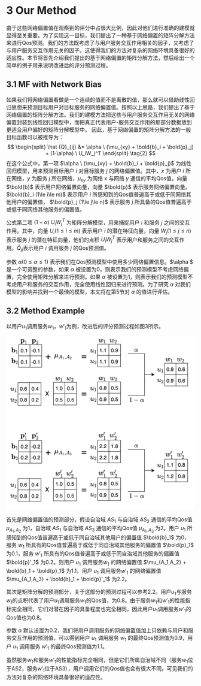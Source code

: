 # 3 Our Method

由于这些网络偏置值在观察到的评分中占很大比例，因此对他们进行准确的建模就显得至关重要。为了实现这一目标，我们提出了一种基于网络偏置的矩阵分解方法来进行Qos预测。我们的方法既考虑了与用户服务交互作用相关的因子，又考虑了与用户服务交互作用无关的因子。这使得我们的方法对复杂的网络环境具备很好的适应性。本节将首先介绍我们提出的基于网络偏置的矩阵分解方法，然后给出一个简单的例子用来说明改进后的评分预测过程。

## 3.1 MF with Network Bias

如果我们将网络偏置看做是一个连续的值而不是离散的值，那么就可以借助线性回归思想来预测目标用户对目标服务的网络偏置值。按照以上思路，我们提出了基于网络偏置的矩阵分解方法。我们的建模方法把这些与用户服务交互作用无关的网络偏置封装到线性回归模型中，而把真正代表用户-服务交互作用的那部分数据放到更适合用户偏好的矩阵分解模型中。 因此，基于网络偏置的矩阵分解方法的一般目标函数可以被推导为：
$$
\begin{split}
\hat {Q}_{ij} &= \alpha \ (\mu_{xy} + \bold{b}_i + \bold{p}_j) + (1-\alpha) \ U_iW_j^T
\end{split}
\tag{2}
$$
在这个公式中，第一项 $\alpha \ (\mu_{xy} + \bold{b}_i + \bold{p}_j)$ 为线性回归模型，用来预测目标用户 $i$ 对目标服务 $j$ 的网络偏置值。其中，$x$ 为用户 $i$ 所在网络，$y$ 为服务 $j$ 所在网络，$\mu_{xy}$ 为网络 $x$ 与网络 $y$ 通信的平均Qos值。向量 $\bold{b}$ 表示用户网络偏置向量，向量 $\bold{p}$ 表示服务网络偏置向量。$\bold{b}_i (1\le i\le m)$ 表示用户 $i$ 所感知到的Qos值普遍高于或低于同网络其他用户的偏置值， $\bold{p}_j (1\le j\le n)$ 表示服务 $j$ 所具备的Qos值普遍高于或低于同网络其他服务的偏置值。 

公式第二项 $(1-\alpha) \ U_iW_j^T$ 为矩阵分解模型，用来捕捉用户 $i$ 和服务 $j$ 之间的交互作用。其中，向量 $U_i (1\le i\le m)$ 表示用户 $i$ 的潜在特征向量，向量 $W_j (1\le j\le n)$ 表示服务 $j$ 的潜在特征向量，他们的点积 $U_iW_j^T$ 表示用户和服务之间的交互作用。$\hat{Q}_{ij}$表示用户 $i$ 调用服务 $j$ 的Qos预测值。

参数 $\alpha (0\le\alpha\le 1)$ 表示我们在Qos预测模型中使用多少网络偏置信息。$\alpha $ 是一个可调整的参数，如果 $\alpha$ 被设置为0，则表示我们的预测模型不考虑网络偏置，完全使用矩阵分解来进行预测。如果 $\alpha$ 被设置为1，则表示我们的预测模型不考虑用户和服务的交互作用，完全使用线性回归来进行预测。为了研究 $\alpha$ 对我们模型的影响并找到一个最佳的模型，本文将在第5节对 $\alpha$ 的值进行评估。

## 3.2 Method Example

以用户$u_1$调用服务$w_1$，$w'_1$为例，改进后的评分预测过程如图3所示。

<img src="image-20220210010344201.png" alt="image-20220210010344201" style="zoom:50%;" />

首先是网络偏置值的预测部分，假设自治域 $AS_1$ 与自治域 $AS_2$ 通信的平均Qos值 $\mu_{A_1,A_2}$ 为1，自治域 $AS_1$ 与自治域 $AS_3$ 通信的平均Qos值 $\mu_{A_1,A_3}$ 为2。用户 $u_1$ 所感知到的Qos值普遍高于或低于同自治域其他用户的偏置值 $\bold{b}_1$ 为0，服务 $w_1$ 所具有的Qos值普遍高于或低于同自治域其他服务的偏置值 $\bold{p}_1$ 为0.1，服务 $w'_1$ 所具有的Qos值普遍高于或低于同自治域其他服务的偏置值 $\bold{p}'_1$ 为0.2。则用户 $u_1$ 调用服务$w_1$ 的网络偏置值 $\mu_{A_1,A_2} + \bold{b}_1 + \bold{p}_1$ 为1.1，用户 $u_1$ 调用服务$w'_1$ 的网络偏置值 $\mu_{A_1,A_3} + \bold{b}_1 + \bold{p}'_1$ 为2.2。

其次是矩阵分解的预测部分，关于这部分的预测过程可以参考2.2。用户$u_1$与服务$w_1$的点积代表了用户$u_1$调用服务$w_1$的Qos值，为0.8。由于服务$w_1$和$w'_1$的性能指标完全相同，它们对潜在因子的具备程度也完全相同，因此用户$u_1$调用服务$w'_1$的Qos值也为0.8。

参数 $\alpha$ 默认设置为0.2，我们将用户调用服务的网络偏置值加上只依赖与用户和服务交互作用的预测值，可以得到用户 $u_1$ 调用服务 $w_1$ 的最终Qos预测值为0.9，用户 $u_1$ 调用服务 $w'_1$ 的最终Qos预测值为1.1。

虽然服务$w_1$和服务$w'_1$的性能指标完全相同，但是它们所属自治域不同（服务$w_1$位于AS2，服务$w'_1$位于AS3），用户调用它们的Qos值也会有很大不同。可见我们的方法对复杂的网络环境具备很好的适应性。